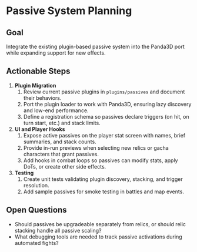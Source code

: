 # Passive System Planning

## Goal
Integrate the existing plugin-based passive system into the Panda3D port while expanding support for new effects.

## Actionable Steps
1. **Plugin Migration**
   1. Review current passive plugins in `plugins/passives` and document their behaviors.
   2. Port the plugin loader to work with Panda3D, ensuring lazy discovery and low-end performance.
   3. Define a registration schema so passives declare triggers (on hit, on turn start, etc.) and stack limits.
2. **UI and Player Hooks**
   1. Expose active passives on the player stat screen with names, brief summaries, and stack counts.
   2. Provide in-run previews when selecting new relics or gacha characters that grant passives.
   3. Add hooks in combat loops so passives can modify stats, apply DoTs, or create other side effects.
3. **Testing**
   1. Create unit tests validating plugin discovery, stacking, and trigger resolution.
   2. Add sample passives for smoke testing in battles and map events.

## Open Questions
- Should passives be upgradeable separately from relics, or should relic stacking handle all passive scaling?
- What debugging tools are needed to track passive activations during automated fights?
